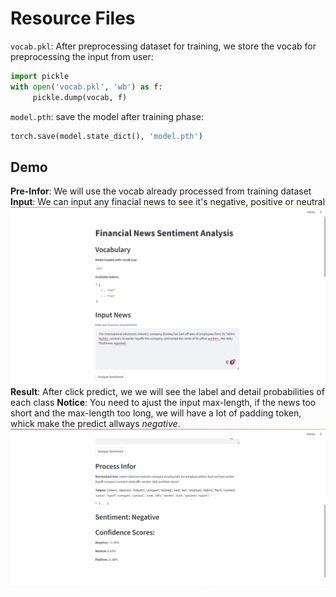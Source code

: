 # Resource Files
`vocab.pkl`: After preprocessing dataset for training, we store the vocab for preprocessing the input from user:
```python
import pickle
with open('vocab.pkl', 'wb') as f:
     pickle.dump(vocab, f)
```

`model.pth`: save the model after training phase:
```python
torch.save(model.state_dict(), 'model.pth')
```
## Demo
**Pre-Infor**: We will use the vocab already processed from training dataset
**Input**: We can input any finacial news to see it's negative, positive or neutral
![Demo Image](./demo1.png)
**Result**: After click predict, we we will see the label and detail probabilities of each class
**Notice**: You need to ajust the input max-length, if the news too short and the max-length too long, we will have a lot of padding token, whick make the predict allways *negative*.
![Demo Image](./demo2.png)